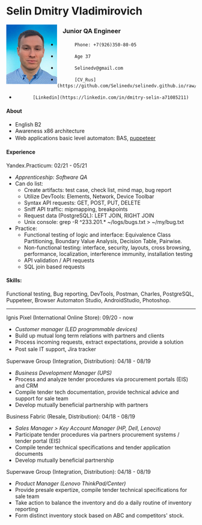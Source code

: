 
# Selin Dmitry Vladimirovich

<img align="left" src="https://raw.githubusercontent.com/Selinedv/selinedv.github.io/main/resumephoto.jpg"  alt="drawing" width="135">      

###         ㅤJunior QA Engineer 

*          ㅤPhone: +7(926)350-80-05
*          ㅤAge 37
*          ㅤSelinedv@gmail.com
*          ㅤ[CV_Rus](https://github.com/Selinedv/selinedv.github.io/raw/main/Selin%20QC%20trainee.pdf)
*          ㅤ[Linkedin](https://linkedin.com/in/dmitry-selin-a71085211)

#### About
* English B2
* Awareness x86 architecture
* Web applications basic level automaton: BAS, [puppeteer](https://youtu.be/hSY4BcvlmOI)ㅤ

#### Experience
Yandex.Practicum: 02/21 - 05/21 
  * *Apprenticeship: Software QA*
  * Can do list:
    * Create artifacts: test case, check list, mind map, bug report
    * Utilize DevTools: Elements, Network, Device Toolbar
    * Syntax API requests: GET, POST, PUT, DELETE
    * Sniff API traffic: mipmapping, breakpoints
    * Request data (PostgreSQL): LEFT JOIN, RIGHT JOIN
    * Unix console: grep -R ^233.201.* ~/logs/bugs.txt > ~/my/bug.txt
  * Practice:
    * Functional testing of logic and interface: Equivalence Class Partitioning, Boundary Value Analysis, Decision Table, Pairwise.
    * Non-functional testing: interface, security, layouts, cross browsing, performance, localization, interference immunity, installation testing
    * API validation / API requests
    * SQL join based requests 
#### Skills: 
Functional testing, Bug reporting, DevTools, Postman, Charles, PostgreSQL, Puppeteer, Browser Automaton Studio, AndroidStudio, Photoshop.

***

Ignis Pixel (International Online Store): 09/20 - now
  * *Customer manager (LED programmable devices)*
  * Build up mutual long term relations with partners and clients
  * Process incoming requests, extract expectations, provide a solution
  * Post sale IT support, Jira trackerㅤ

Superwave Group (Integration, Distribution): 04/18 - 08/19
  * *Business Development Manager (UPS)*
  * Process and analyze tender procedures via procurement portals (EIS) and CRM
  * Compile tender tech documentation, provide technical advice and support for sale team
  * Develop mutually beneficial partnership with partners

Business Fabric (Resale, Distribution): 04/18 - 08/19
   * *Sales Manager > Key Account Manager (HP, Dell, Lenovo)*
   * Participate tender prоcedures via partners procurement systems / tender portal (EIS)
   * Compile tender technical specifications and tender application documents
   * Develop mutually beneficial partnership

Superwave Group (Integration, Distribution): 04/18 - 08/19
   * *Product Manager (Lenovo ThinkPad/Center)*
   * Provide presale expertize, compile tender technical specifications for sale team
   * Take action to balance the inventory and do a daily routine of inventory reporting
   * Form distinct inventory stock based on ABC and competitors' stock.


